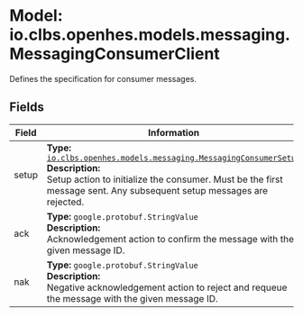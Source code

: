 # Model: io.clbs.openhes.models.messaging.MessagingConsumerClient

Defines the specification for consumer messages.

## Fields

| Field | Information |
| --- | --- |
| setup | <b>Type:</b> [`io.clbs.openhes.models.messaging.MessagingConsumerSetup`](model-io-clbs-openhes-models-messaging-messagingconsumersetup.md)<br><b>Description:</b><br>Setup action to initialize the consumer. Must be the first message sent. Any subsequent setup messages are rejected. |
| ack | <b>Type:</b> `google.protobuf.StringValue`<br><b>Description:</b><br>Acknowledgement action to confirm the message with the given message ID. |
| nak | <b>Type:</b> `google.protobuf.StringValue`<br><b>Description:</b><br>Negative acknowledgement action to reject and requeue the message with the given message ID. |

